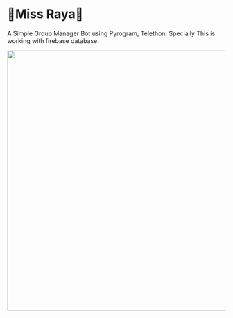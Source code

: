 # 🌷Miss Raya🌷
A Simple Group Manager Bot using Pyrogram, Telethon. Specially This is working with firebase database.
<p align="middle">
  <img src="https://telegra.ph/file/c34ea5555a31864d1dd8d.jpg" width='600"'>
</p>
